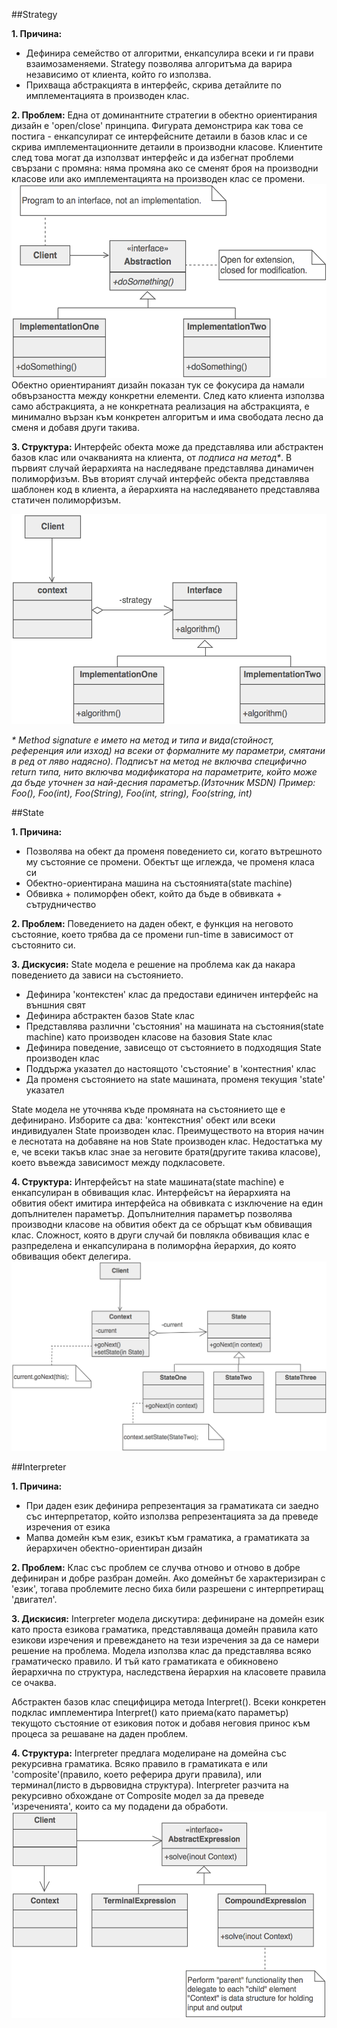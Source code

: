 ##Strategy

**1. Причина:**
*	Дефинира семейство от алгоритми, енкапсулира всеки и ги прави взаимозаменяеми. Strategy позволява алгоритъма да варира независимо от клиента, който го използва.
*	Прихваща абстракцията в интерфейс, скрива детайлите по имплементацията в производен клас.

**2. Проблем:**
Една от доминантните стратегии в обектно ориентирания дизайн е 'open/close' принципа.
Фигурата демонстрира как това се постига - енкапсулират се интерфейсните детаили в базов клас и се скрива
 имплементационните детаили в производни класове. Клиентите след това могат да използват интерфейс и да 
 избегнат проблеми свързани с промяна: няма промяна ако се сменят броя на производни класове или ако 
 имплементацията на производен клас се промени.
 ![](https://github.com/NK-Hertz/Telerik-Academy-2015/blob/master/Quality%20Programming%20Code/17.%20Design%20Patterns/Behavioral/images/Strategy%20Problem.png)
 Обектно ориентираният дизайн показан тук се фокусира да намали обвързаността между конкретни елементи.
 След като клиента използва само абстракцията, а не конкретната реализация на абстракцията, е минимално вързан
 към конкретен алгоритъм и има свободата лесно да сменя и добавя други такива.

**3. Структура:**
Интерфейс обекта може да представлява или абстрактен базов клас или очакванията на клиента, от _подписа на 
метод*_. В първият случай йерархията на наследяване представлява динамичен полиморфизъм. Във вторият случай интерфейс 
обекта представлява шаблонен код в клиента, а йерархията на наследяването представлява статичен полиморфизъм.

![Структура на Strategy](https://github.com/NK-Hertz/Telerik-Academy-2015/blob/master/Quality%20Programming%20Code/17.%20Design%20Patterns/Behavioral/images/Strategy%20Structure.png)

_* Мethod signature е името на метод и типа и вида(стойност, референция или изход) на всеки от формалните му параметри, смятани в ред от ляво надясно). Подписът на метод не включва специфично return типа, нито включва модификатора на параметрите, който може да бъде уточнен за най-десния параметър.(Източник MSDN)
Пример: Foo(), Foo(int), Foo(String), Foo(int, string), Foo(string, int)_

##State

**1. Причина:**
*	Позволява на обект да променя поведението си, когато вътрешното му състояние се промени. Обектът ще иглежда, че променя класа си
*	Обектно-ориентирана машина на състоянията(state machine)
*	Обвивка + полиморфен обект, който да бъде в обвивката + сътрудничество

**2. Проблем:**
Поведението на даден обект, е функция на неговото състояние, което трябва да се промени run-time в зависимост от състоянито си.

**3. Дискусия:**
State модела е решение на проблема как да накара поведението да зависи на състоянието.
*	Дефинира 'контекстен' клас да предостави единичен интерфейс на външния свят
*	Дефинира абстрактен базов State клас
*	Представлява различни 'състояния' на машината на състояния(state machine) като производен класове на базовия State клас
*	Дефинира поведение, зависещо от състоянието в подходящия State производен клас
*	Поддържа указател до настоящото 'състояние' в 'контестния' клас
*	Да променя състоянието на state машината, променя текущия 'state' указател 

State модела не уточнява къде промяната на състоянието ще е дефинирано. Изборите са два: 'контекстния' обект или всеки индивидуален State производен клас. Преимуществото на втория начин е леснотата на добавяне на нов State производен клас. Недостатъка му е, че всеки такъв клас знае за неговите братя(другите такива класове), което въвежда зависимост между подкласовете.

**4. Структура:**
Интерфейсът на state машината(state machine) е енкапсулиран в обвиващия клас. Интерфейсът на йерархията на обвития обект имитира интерфейса на обвивката с изключение на един допълнителен параметър. Допълнителния параметър позволява производни класове на обвития обект да се обръщат към обвиващия клас. Сложност, която в други случай би повлякла обвиващия клас е разпределена и енкапсулирана в полиморфна йерархия, до която обвиващия обект делегира.
![](https://github.com/NK-Hertz/Telerik-Academy-2015/blob/master/Quality%20Programming%20Code/17.%20Design%20Patterns/Behavioral/images/State%20Structure.png)

##Interpreter

**1. Причина:**
*	При даден език дефинира репрезентация за граматиката си заедно със интерпретатор, който използва репрезентацията за да преведе изречения от езика
*	Мапва домейн към език, езикът към граматика, а граматиката за йерархичен обектно-ориентиран дизайн

**2. Проблем:**
Клас със проблем се случва отново и отново в добре дефиниран и добре разбран домейн. Ако домейнът бе характеризиран с 'език', тогава проблемите лесно биха били разрешени с интерпретиращ 'двигател'.

**3. Дискисия:**
Interpreter модела дискутира: дефиниране на домейн език като проста езикова граматика, представляваща домейн правила като езикови изречения и превеждането на тези изречения за да се намери решение на проблема. Модела използва клас да представлява всяко граматическо правило. И тъй като граматиката е обикновено йерархична по структура, наследствена йерархия на класовете правила се очаква.

Абстрактен базов клас специфицира метода Interpret(). Всеки конкретен подклас имплементира Interpret() като приема(като параметър) текущото състояние от езиковия поток и добавя неговия принос към процеса за решаване на даден проблем.

**4. Структура:**
Interpreter предлага моделиране на домейна със рекурсивна граматика. Всяко правило в граматиката е или 'composite'(правило, което реферира други правила), 
или терминал(листо в дървовидна структура). Interpreter разчита на рекурсивно обхождане от Composite модел за да преведе 'изреченията', които са му подадени да обработи.
![](https://github.com/NK-Hertz/Telerik-Academy-2015/blob/master/Quality%20Programming%20Code/17.%20Design%20Patterns/Behavioral/images/Interpreter%20Structure.png)